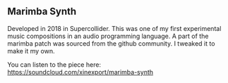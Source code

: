 ## Marimba Synth

Developed in 2018 in Supercollider. This was one of my first experimental music compositions in an audio programming language. A part of the marimba patch was sourced from the github community. I tweaked it to make it my own.

You can listen to the piece here:
https://soundcloud.com/xinexport/marimba-synth
